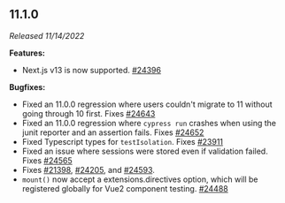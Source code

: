 ## 11.1.0

_Released 11/14/2022_

**Features:**

- Next.js v13 is now supported.
  [#24396](https://github.com/cypress-io/cypress/pull/24396)

**Bugfixes:**

- Fixed an 11.0.0 regression where users couldn't migrate to 11 without going
  through 10 first. Fixes
  [#24643](https://github.com/cypress-io/cypress/issues/24643)
- Fixed an 11.0.0 regression where `cypress run` crashes when using the junit
  reporter and an assertion fails. Fixes
  [#24652](https://github.com/cypress-io/cypress/issues/24652)
- Fixed Typescript types for `testIsolation`. Fixes
  [#23911](https://github.com/cypress-io/cypress/issues/23911)
- Fixed an issue where sessions were stored even if validation failed. Fixes
  [#24565](https://github.com/cypress-io/cypress/issues/24565)
- Fixes [#21398](https://github.com/cypress-io/cypress/issues/21398),
  [#24205](https://github.com/cypress-io/cypress/issues/24205), and
  [#24593](https://github.com/cypress-io/cypress/issues/24593).
- `mount()` now accept a extensions.directives option, which will be registered
  globally for Vue2 component testing.
  [#24488](https://github.com/cypress-io/cypress/pull/24488)
